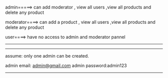 admin=====> can add moderator , view all users ,view all products and delete any product

moderator====> can add a product , view all users ,view all products and delete any product

user====> have no access to admin and moderator pannel



-----------------------------------------------------------------------------


------------------------------------------------------------------------------
assume: only one admin can be created.



admin email: admin@gmail.com
admin password:admin123

------------------------------------------------------------------------------



